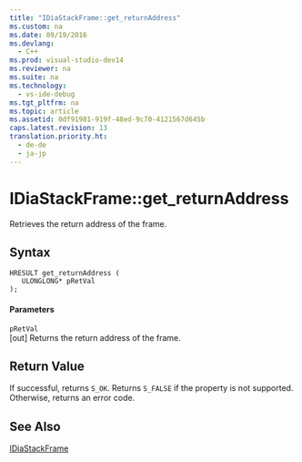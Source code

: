 ```yaml
---
title: "IDiaStackFrame::get_returnAddress"
ms.custom: na
ms.date: 09/19/2016
ms.devlang: 
  - C++
ms.prod: visual-studio-dev14
ms.reviewer: na
ms.suite: na
ms.technology: 
  - vs-ide-debug
ms.tgt_pltfrm: na
ms.topic: article
ms.assetid: 0df91981-919f-48ed-9c70-4121567d645b
caps.latest.revision: 13
translation.priority.ht: 
  - de-de
  - ja-jp
---
```

# IDiaStackFrame::get_returnAddress
Retrieves the return address of the frame.  
  
## Syntax  
  
```cpp#  
HRESULT get_returnAddress (   
   ULONGLONG* pRetVal  
);  
```  
  
#### Parameters  
 `pRetVal`  
 [out] Returns the return address of the frame.  
  
## Return Value  
 If successful, returns `S_OK`. Returns `S_FALSE` if the property is not supported. Otherwise, returns an error code.  
  
## See Also  
 [IDiaStackFrame](../vs140/IDiaStackFrame.md)